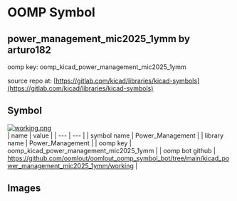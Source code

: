 # OOMP Symbol  
## power_management_mic2025_1ymm  by arturo182  
  
oomp key: oomp_kicad_power_management_mic2025_1ymm  
  
source repo at: [https://gitlab.com/kicad/libraries/kicad-symbols](https://gitlab.com/kicad/libraries/kicad-symbols)  
## Symbol  
  
[![working.png](working_600.png)](working.png)  
| name | value | 
| --- | --- | 
| symbol name | Power_Management | 
| library name | Power_Management | 
| oomp key | oomp_kicad_power_management_mic2025_1ymm | 
| oomp bot github | https://github.com/oomlout/oomlout_oomp_symbol_bot/tree/main/kicad_power_management_mic2025_1ymm/working | 
## Images  
